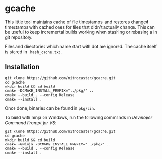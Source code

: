 # gcache

This little tool maintains cache of file timestamps, and restores changed timestamps with cached ones for files that didn't actually change. This can be useful to keep incremental builds working when stashing or rebasing a in git repository.

Files and directories which name start with dot are ignored. The cache itself is stored in `.hash_cache.txt`.

## Installation

```
git clone https://github.com/nitrocaster/gcache.git
cd gcache
mkdir build && cd build
cmake -DCMAKE_INSTALL_PREFIX="../pkg/" ..
cmake --build . --config Release
cmake --install .
```
Once done, binaries can be found in `pkg/bin`.

To build with ninja on Windows, run the following commands in *Developer Command Prompt for VS*:
```
git clone https://github.com/nitrocaster/gcache.git
cd gcache
mkdir build && cd build
cmake -GNinja -DCMAKE_INSTALL_PREFIX="../pkg/" ..
cmake --build . --config Release
cmake --install .
```
